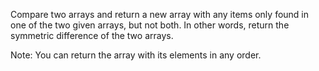 Compare two arrays and return a new array with any items only found in one
of the two given arrays, but not both. In other words, return the symmetric
difference of the two arrays.

Note: You can return the array with its elements in any order.